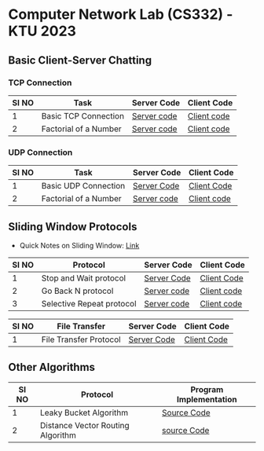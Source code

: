 # Computer Network Lab (CS332) - KTU 2023

## Basic Client-Server Chatting

### TCP Connection

| SI NO | Task                    | Server Code                                         | Client Code                                         |
|-------|-------------------------|-----------------------------------------------------|-----------------------------------------------------|
| 1     | Basic TCP Connection    | [Server code](SocketProgramming/tcp/server.c)   | [Client code](SocketProgramming/tcp/client.c)     |
| 2     | Factorial of a Number   | [Server code](SocketProgramming/tcp/fact/server.c) | [Client code](SocketProgramming/tcp/fact/client.c)   |

### UDP Connection

| SI NO | Task                    | Server Code                                         | Client Code                                         |
|-------|-------------------------|-----------------------------------------------------|-----------------------------------------------------|
| 1     | Basic UDP Connection    |  [Server Code](SocketProgramming/udp/server.c)     | [Client Code](SocketProgramming/udp/client.c)    |
| 2     | Factorial of a Number   |  [Server code](SocketProgramming/udp/fact/server.c) | [Client code](SocketProgramming/udp/fact/client.c)    |

## Sliding Window Protocols

* Quick Notes on Sliding Window:  [Link](SocketProgramming/swp/BasicNotes.md)

| SI NO | Protocol        | Server Code                                         | Client Code                                         |
|-------|-----------------|-----------------------------------------------------|-----------------------------------------------------|
| 1     | Stop and Wait protocol  | [Server Code](SocketProgramming/swp/stopandwait/server.c) | [Client Code](SocketProgramming/swp/stopandwait/client.c)  |
| 2     | Go Back N protocol  | [Server code](SocketProgramming/swp/gobackn/server.c) | [Client code](SocketProgramming/swp/gobackn/client.c)   |
| 3     | Selective Repeat protocol| [Server code](SocketProgramming/swp/selectiverepeat/server.c) | [Client code](SocketProgramming/swp/selectiverepeat/client.c) |

| SI NO | File Transfer     | Server Code                                         | Client Code                                         |
|-------|-----------------|-----------------------------------------------------|-----------------------------------------------------|
| 1     | File Transfer Protocol  | [Server Code](SocketProgramming/filetransfer/server.c) | [Client Code](SocketProgramming/filetransfer/client.c)  |

## Other Algorithms

| SI NO | Protocol        | Program Implementation| 
|-------|-----------------|-----------------------------------------------------|
| 1     | Leaky Bucket Algorithm | [Source Code](other/leakybucket.c) | 
| 2     | Distance Vector Routing Algorithm | [source Code](other/dvr.c) |

